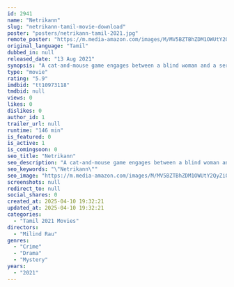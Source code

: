 ```yaml
---
id: 2941
name: "Netrikann"
slug: "netrikann-tamil-movie-download"
poster: "posters/netrikann-tamil-2021.jpg"
remote_poster: "https://m.media-amazon.com/images/M/MV5BZTBhZDM1OWUtY2QyZi00YWJlLTk1ZDAtOTBhOGNjMGI2NmYxXkEyXkFqcGc@._V1_SX300.jpg"
original_language: "Tamil"
dubbed_in: null
released_date: "13 Aug 2021"
synopsis: "A cat-and-mouse game engages between a blind woman and a serial killer when the former becomes the witness of a kidnap performed by the latter."
type: "movie"
rating: "5.9"
imdbid: "tt10973118"
tmdbid: null
views: 0
likes: 0
dislikes: 0
author_id: 1
trailer_url: null
runtime: "146 min"
is_featured: 0
is_active: 1
is_comingsoon: 0
seo_title: "Netrikann"
seo_description: "A cat-and-mouse game engages between a blind woman and a serial killer when the former becomes the witness of a kidnap performed by the latter."
seo_keywords: "\"Netrikann\""
seo_image: "https://m.media-amazon.com/images/M/MV5BZTBhZDM1OWUtY2QyZi00YWJlLTk1ZDAtOTBhOGNjMGI2NmYxXkEyXkFqcGc@._V1_SX300.jpg"
screenshots: null
redirect_to: null
social_shares: 0
created_at: 2025-04-10 19:32:21
updated_at: 2025-04-10 19:32:21
categories:
  - "Tamil 2021 Movies"
directors:
  - "Milind Rau"
genres:
  - "Crime"
  - "Drama"
  - "Mystery"
years:
  - "2021"
---
```

